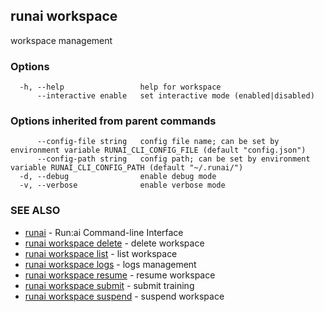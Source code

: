 ## runai workspace

workspace management

### Options

```
  -h, --help                 help for workspace
      --interactive enable   set interactive mode (enabled|disabled)
```

### Options inherited from parent commands

```
      --config-file string   config file name; can be set by environment variable RUNAI_CLI_CONFIG_FILE (default "config.json")
      --config-path string   config path; can be set by environment variable RUNAI_CLI_CONFIG_PATH (default "~/.runai/")
  -d, --debug                enable debug mode
  -v, --verbose              enable verbose mode
```

### SEE ALSO

* [runai](runai.md)	 - Run:ai Command-line Interface
* [runai workspace delete](runai_workspace_delete.md)	 - delete workspace
* [runai workspace list](runai_workspace_list.md)	 - list workspace
* [runai workspace logs](runai_workspace_logs.md)	 - logs management
* [runai workspace resume](runai_workspace_resume.md)	 - resume workspace
* [runai workspace submit](runai_workspace_submit.md)	 - submit training
* [runai workspace suspend](runai_workspace_suspend.md)	 - suspend workspace


